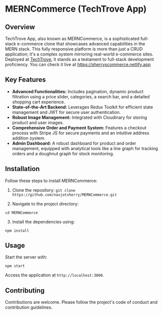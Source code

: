# MERNCommerce (TechTrove App)

## Overview

TechTrove App, also known as MERNCommerce, is a sophisticated full-stack e-commerce clone that showcases advanced capabilities in the MERN stack. This fully responsive platform is more than just a CRUD application; it's a complex system mirroring real-world e-commerce sites. Deployed at [TechTrove](https://sherryscommerce.netlify.app/), it stands as a testament to full-stack development proficiency.
You can check it live at https://sherryscommerce.netlify.app
## Key Features

- **Advanced Functionalities:** Includes pagination, dynamic product filtration using a price slider, categories, a search bar, and a detailed shopping cart experience.
- **State-of-the-Art Backend:** Leverages Redux Toolkit for efficient state management and JWT for secure user authentication.
- **Robust Image Management:** Integrated with Cloudinary for storing product and user images.
- **Comprehensive Order and Payment System:** Features a checkout process with Stripe JS for secure payments and an intuitive address addition system.
- **Admin Dashboard:** A robust dashboard for product and order management, equipped with analytical tools like a line graph for tracking orders and a doughnut graph for stock monitoring.

## Installation

Follow these steps to install MERNCommerce:

1. Clone the repository:
```git clone https://github.com/navjotsherry/MERNCommerce.git```

2. Navigate to the project directory:

 ```cd MERNCommerce```

3. Install the dependencies using:

```npm install```

## Usage

Start the server with:

```npm start```

Access the application at `http://localhost:3000`.

## Contributing

Contributions are welcome. Please follow the project's code of conduct and contribution guidelines.

